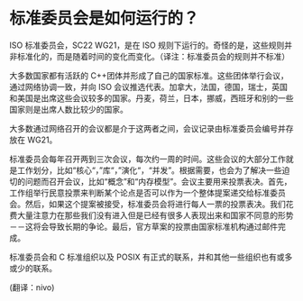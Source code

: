 # 标准委员会是如何运行的？

ISO 标准委员会，SC22 WG21，是在 ISO 规则下运行的。奇怪的是，这些规则并非标准化的，而是随着时间的变化而变化。（译注：标准委员会的规则并不标准）

大多数国家都有活跃的 C++团体并形成了自己的国家标准。这些团体举行会议，通过网络协调一致，并向 ISO 会议推选代表。加拿大，法国，德国，瑞士，英国和美国是出席这些会议较多的国家。丹麦，荷兰，日本，挪威，西班牙和别的一些国家则是出席人数比较少的国家。

大多数通过网络召开的会议都是介于这两者之间，会议记录由标准委员会编号并存放在 WG21。

标准委员会每年召开两到三次会议，每次约一周的时间。这些会议的大部分工作就是工作划分，比如“核心“，”库“，”演化“，“并发”。根据需要，也会为了解决一些迫切的问题而召开会议，比如“概念”和“内存模型”。会议主要用来投票表决。首先，工作组举行民意投票来判断某个论点是否可以作为一个整体提案递交给标准委员会。然后，如果这个提案被接受，标准委员会将进行每人一票的投票表决。我们花费大量注意力在那些我们没有进入但是已经有很多人表现出来和国家不同意的形势－－这将会导致长期的争论。最后，官方草案的投票由国家标准机构通过邮件完成。

标准委员会和 C 标准组织以及 POSIX 有正式的联系，并和其他一些组织也有或多或少的联系。

(翻译：nivo)